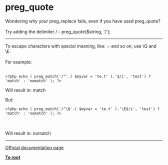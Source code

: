 # preg_quote



Wondering why your preg_replace fails, even if you have used preg_quote?<br><br>Try adding the delimiter / - preg_quote($string, &apos;/&apos;);  

---

To escape characters with special meaning, like: .-[]() and so on, use \Q and \E.<br><br>For example:<br><br>

```
<?php echo ( preg_match('/^'.( $myvar = 'te.t' ).'$/i', 'test') ? 'match' : 'nomatch' ); ?>
```


Will result in: match

But:



```
<?php echo ( preg_match('/^\Q'.( $myvar = 'te.t' ).'\E$/i', 'test') ? 'match' : 'nomatch' ); ?>
```
<br><br>Will result in: nomatch  

---

[Official documentation page](https://www.php.net/manual/en/function.preg-quote.php)

**[To root](/README.md)**